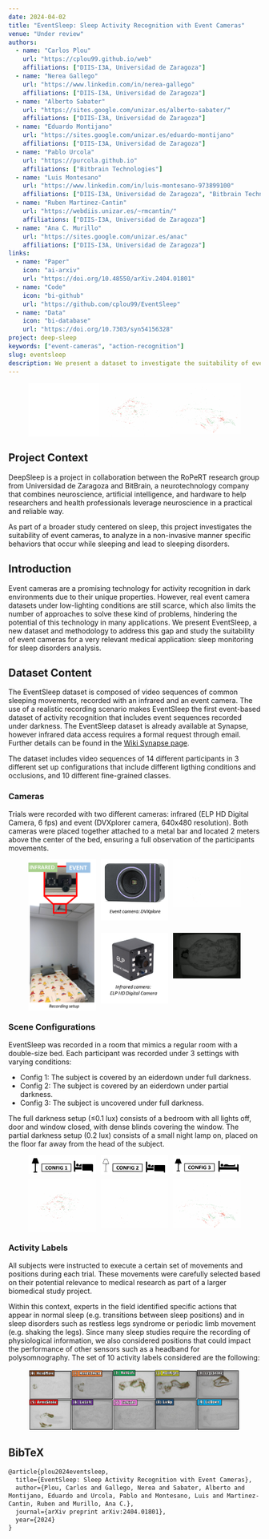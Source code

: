 ```yaml
---
date: 2024-04-02
title: "EventSleep: Sleep Activity Recognition with Event Cameras"
venue: "Under review"
authors:
  - name: "Carlos Plou"
    url: "https://cplou99.github.io/web"
    affiliations: ["DIIS-I3A, Universidad de Zaragoza"]
  - name: "Nerea Gallego"
    url: "https://www.linkedin.com/in/nerea-gallego"
    affiliations: ["DIIS-I3A, Universidad de Zaragoza"]
  - name: "Alberto Sabater"
    url: "https://sites.google.com/unizar.es/alberto-sabater/"
    affiliations: ["DIIS-I3A, Universidad de Zaragoza"]
  - name: "Eduardo Montijano"
    url: "https://sites.google.com/unizar.es/eduardo-montijano"
    affiliations: ["DIIS-I3A, Universidad de Zaragoza"]
  - name: "Pablo Urcola"
    url: "https://purcola.github.io"
    affiliations: ["Bitbrain Technologies"]
  - name: "Luis Montesano"
    url: "https://www.linkedin.com/in/luis-montesano-973899100"
    affiliations: ["DIIS-I3A, Universidad de Zaragoza", "Bitbrain Technologies"]
  - name: "Ruben Martinez-Cantin"
    url: "https://webdiis.unizar.es/~rmcantin/"
    affiliations: ["DIIS-I3A, Universidad de Zaragoza"]
  - name: "Ana C. Murillo"
    url: "https://sites.google.com/unizar.es/anac"
    affiliations: ["DIIS-I3A, Universidad de Zaragoza"]
links:
  - name: "Paper"
    icon: "ai-arxiv"
    url: "https://doi.org/10.48550/arXiv.2404.01801"
  - name: "Code"
    icon: "bi-github"
    url: "https://github.com/cplou99/EventSleep"
  - name: "Data"
    icon: "bi-database"
    url: "https://doi.org/10.7303/syn54156328"
project: deep-sleep
keywords: ["event-cameras", "action-recognition"]
slug: eventsleep
description: We present a dataset to investigate the suitability of event cameras to analyze in a non-invasive manner specific behaviors that occur while sleeping and lead to sleeping disorders.
---
```


<figure class="teaser">
  <div style="display: grid; width: 100%; grid-template-columns: repeat(3, 1fr)">
    <img src="img/arms_shake_event.gif">
    <img src="img/roll_event.gif">
    <img src="img/legs_event.gif">
  </div>
</figure>

## Project Context

DeepSleep is a project in collaboration between the RoPeRT research group from Universidad de Zaragoza and BitBrain, a neurotechnology company that combines neuroscience, artificial intelligence, and hardware to help researchers and health professionals leverage neuroscience in a practical and reliable way.

As part of a broader study centered on sleep, this project investigates the suitability of event cameras, to analyze in a non-invasive manner specific behaviors that occur while sleeping and lead to sleeping disorders.

## Introduction

Event cameras are a promising technology for activity recognition in dark environments due to their unique properties. However, real event camera datasets under low-lighting conditions are still scarce, which also limits the number of approaches to solve these kind of problems, hindering the potential of this technology in many applications. We present EventSleep, a new dataset and methodology to address this gap and study the suitability of event cameras for a very relevant medical application: sleep monitoring for sleep disorders analysis.

## Dataset Content

The EventSleep dataset is composed of video sequences of common sleeping movements, recorded with an infrared and an event camera. The use of a realistic recording scenario makes EventSleep the first event-based dataset of activity recognition that includes event sequences recorded under darkness. The EventSleep dataset is already available at Synapse, however infrared data access requires a formal request through email. Further details can be found in the [Wiki Synapse page](https://www.synapse.org/Synapse:syn54156328/wiki/626824#:~:text=To%20request%20Infrared%20data%20access%3A).

The dataset includes video sequences of 14 different participants in 3 different set up configurations that include different ligthing conditions and occlusions, and 10 different fine-grained classes.

### Cameras

Trials were recorded with two different cameras: infrared (ELP HD Digital Camera, 6 fps) and event (DVXplorer camera, 640x480 resolution). Both cameras were placed together attached to a metal bar and located 2 meters above the center of the bed, ensuring a full observation of the participants movements.

<figure style="max-width: 500px">
  <div style="display: grid; grid-template-columns: repeat(3, 1fr); gap: 10px;">
    <img src="img/setup.png" style="grid-column: 1; grid-row: 1 / span 2">
    <img src="img/event_camera.png">
    <img src="img/hands2head_event.gif">
    <img src="img/ir_camera.png">
    <img src="img/hands2head_ir.gif">
  </div>
</figure>

### Scene Configurations

EventSleep was recorded in a room that mimics a regular room with a double-size bed. Each participant was recorded under 3 settings with varying conditions:

* Config 1: The subject is covered by an eiderdown under full darkness.
* Config 2: The subject is covered by an eiderdown under partial darkness.
* Config 3: The subject is uncovered under full darkness.

The full darkness setup (≤0.1 lux) consists of a bedroom with all lights off, door and window closed, with dense blinds covering the window. The partial darkness setup (0.2 lux) consists of a small night lamp on, placed on the floor far away from the head of the subject.

<figure style="max-width: 700px">
  <div style="display: grid; grid-template-columns: repeat(3, 1fr); grid-template-rows: auto auto; gap: 10px;">
    <img src="img/config1.png">
    <img src="img/config2.png">
    <img src="img/config3.png">
    <img src="img/roll_event.gif">
    <img src="img/hands2head_event.gif">
    <img src="img/legs_event.gif">
  </div>
</figure>

### Activity Labels

All subjects were instructed to execute a certain set of movements and positions during each trial. These movements were carefully selected based on their potential relevance to medical research as part of a larger biomedical study project.

Within this context, experts in the field identified specific actions that appear in normal sleep (e.g. transitions between sleep positions) and in sleep disorders such as restless legs syndrome or periodic limb movement (e.g. shaking the legs). Since many sleep studies require the recording of physiological information, we also considered positions that could impact the performance of other sensors such as a headband for polysomnography. The set of 10 activity labels considered are the following:

<figure>
  <img src="img/labels.jpg">
</figure>

<!-- ## Demos

### ResNet-IR vs ResNet-E

<video muted width="100%" controls>
  <source src="video/ResNetIR-ResNetE.mp4" type="video/mp4">
</video>

### ResNet-BE

<video muted loop width="100%" controls>
  <source src="video/s9_c1_bayesian_slow.mp4" type="video/mp4">
</video> -->

## BibTeX

```
@article{plou2024eventsleep,
  title={EventSleep: Sleep Activity Recognition with Event Cameras},
  author={Plou, Carlos and Gallego, Nerea and Sabater, Alberto and Montijano, Eduardo and Urcola, Pablo and Montesano, Luis and Martinez-Cantin, Ruben and Murillo, Ana C.},
  journal={arXiv preprint arXiv:2404.01801},
  year={2024}
}
```
